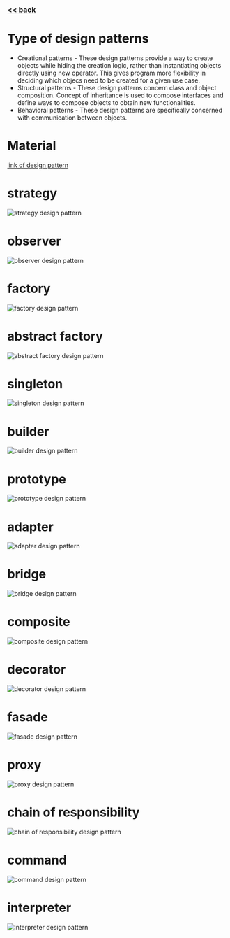 ###  [<< back](./index.md)
# Type of design patterns
- Creational patterns - These design patterns provide a way to create objects while hiding the creation logic, rather than instantiating objects directly using new operator. This gives program more flexibility in deciding which objecs need to be created for a given use case.
- Structural patterns - These design patterns concern class and object composition. Concept of inheritance is used to compose interfaces and define ways to compose objects to obtain new functionalities.
- Behavioral patterns - These design patterns are specifically concerned with communication between objects.
# Material
[link of design pattern](https://www.tutorialspoint.com/design_pattern/observer_pattern.htm)
# strategy 
![strategy design pattern](./images/designpattern\strategy.png)
# observer 
![observer design pattern](./images/designpattern\observer.png)
# factory 
![factory design pattern](./images/designpattern\factory.png)
# abstract factory  
![abstract factory design pattern](./images/designpattern\abstractfactory.png)
# singleton
![singleton design pattern](./images/designpattern\singleton.png)
# builder
![builder design pattern](./images/designpattern\builder.png)
# prototype
![prototype design pattern](./images/designpattern\prototype.png)
# adapter
![adapter design pattern](./images/designpattern\adapter.png)
# bridge
![bridge design pattern](./images/designpattern\bridge.png)
# composite
![composite design pattern](./images/designpattern\composite.png)
# decorator
![decorator design pattern](./images/designpattern\decorator.png)
# fasade
![fasade design pattern](./images/designpattern\fasade.png)
# proxy
![proxy design pattern](./images/designpattern\proxy.png)
# chain of responsibility
![chain of responsibility design pattern](./images/designpattern\chainOfResponsibility.png)
# command
![command design pattern](./images/designpattern\command.png)
# interpreter
![interpreter design pattern](./images/designpattern\interpreter.png)